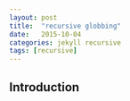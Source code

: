```yaml
---
layout: post
title:  "recursive globbing"
date:   2015-10-04
categories: jekyll recursive
tags: [recursive]
---
```


<h2>Introduction</h2>
